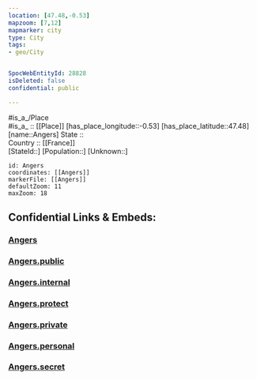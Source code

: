 ```yaml
---
location: [47.48,-0.53] 
mapzoom: [7,12] 
mapmarker: city 
type: City
tags:
- geo/City


SpocWebEntityId: 28828
isDeleted: false
confidential: public

---
```

#is_a_/Place  
#is_a_ :: [[Place]] 
[has_place_longitude::-0.53] 
[has_place_latitude::47.48] 
[name::Angers] 
State ::  
Country :: [[France]]  
[StateId::] 
[Population::] 
[Unknown::] 


```leaflet
id: Angers
coordinates: [[Angers]] 
markerFile: [[Angers]] 
defaultZoom: 11 
maxZoom: 18
```


## Confidential Links & Embeds: 

### [Angers](/_Standards/Earth/Continent/Europe/Europe~West/France/regions~France/Pays_de_la_Loire/departments~Pays_de_la_Loire/Maine-et-Loire/communes~Maine-et-Loire/Angers/cities~Angers/Angers.md) 

### [Angers.public](/_public/Earth/Continent/Europe/Europe~West/France/regions~France/Pays_de_la_Loire/departments~Pays_de_la_Loire/Maine-et-Loire/communes~Maine-et-Loire/Angers/cities~Angers/Angers.public.md) 

### [Angers.internal](/_internal/Earth/Continent/Europe/Europe~West/France/regions~France/Pays_de_la_Loire/departments~Pays_de_la_Loire/Maine-et-Loire/communes~Maine-et-Loire/Angers/cities~Angers/Angers.internal.md) 

### [Angers.protect](/_protect/Earth/Continent/Europe/Europe~West/France/regions~France/Pays_de_la_Loire/departments~Pays_de_la_Loire/Maine-et-Loire/communes~Maine-et-Loire/Angers/cities~Angers/Angers.protect.md) 

### [Angers.private](/_private/Earth/Continent/Europe/Europe~West/France/regions~France/Pays_de_la_Loire/departments~Pays_de_la_Loire/Maine-et-Loire/communes~Maine-et-Loire/Angers/cities~Angers/Angers.private.md) 

### [Angers.personal](/_personal/Earth/Continent/Europe/Europe~West/France/regions~France/Pays_de_la_Loire/departments~Pays_de_la_Loire/Maine-et-Loire/communes~Maine-et-Loire/Angers/cities~Angers/Angers.personal.md) 

### [Angers.secret](/_secret/Earth/Continent/Europe/Europe~West/France/regions~France/Pays_de_la_Loire/departments~Pays_de_la_Loire/Maine-et-Loire/communes~Maine-et-Loire/Angers/cities~Angers/Angers.secret.md)


